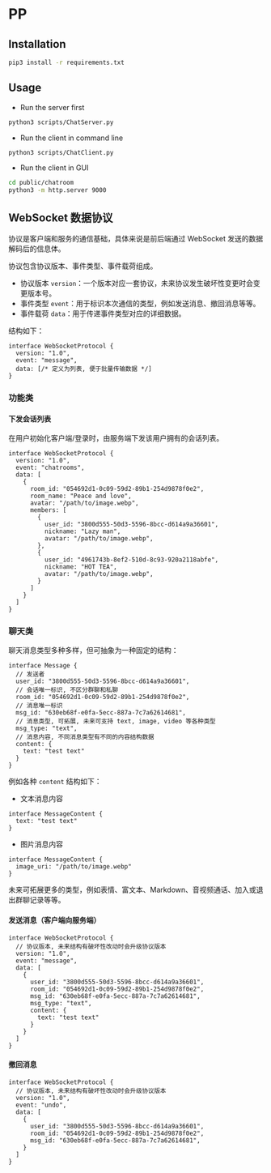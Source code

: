 # PP

## Installation

```bash
pip3 install -r requirements.txt
```

## Usage

- Run the server first
```bash
python3 scripts/ChatServer.py
```

- Run the client in command line
```bash
python3 scripts/ChatClient.py
```

- Run the client in GUI
```bash
cd public/chatroom
python3 -m http.server 9000
```

## WebSocket 数据协议

协议是客户端和服务的通信基础，具体来说是前后端通过 WebSocket 发送的数据解码后的信息体。

协议包含协议版本、事件类型、事件载荷组成。

- 协议版本 `version`：一个版本对应一套协议，未来协议发生破坏性变更时会变更版本号。
- 事件类型 `event`：用于标识本次通信的类型，例如发送消息、撤回消息等等。
- 事件载荷 `data`：用于传递事件类型对应的详细数据。

结构如下：

```tsx
interface WebSocketProtocol {
  version: "1.0",
  event: "message",
  data: [/* 定义为列表, 便于批量传输数据 */]
}
```

### 功能类

#### 下发会话列表

在用户初始化客户端/登录时，由服务端下发该用户拥有的会话列表。

```tsx
interface WebSocketProtocol {
  version: "1.0",
  event: "chatrooms",
  data: [
    {
      room_id: "054692d1-0c09-59d2-89b1-254d9878f0e2",
      room_name: "Peace and love",
      avatar: "/path/to/image.webp",
      members: [
        {
          user_id: "3800d555-50d3-5596-8bcc-d614a9a36601",
          nickname: "Lazy man",
          avatar: "/path/to/image.webp",
        },
        {
          user_id: "4961743b-8ef2-510d-8c93-920a2118abfe",
          nickname: "HOT TEA",
          avatar: "/path/to/image.webp",
        }
      ]
    }
  ]
}
```

### 聊天类

聊天消息类型多种多样，但可抽象为一种固定的结构：

```tsx
interface Message {
  // 发送者
  user_id: "3800d555-50d3-5596-8bcc-d614a9a36601",
  // 会话唯一标识, 不区分群聊和私聊
  room_id: "054692d1-0c09-59d2-89b1-254d9878f0e2",
  // 消息唯一标识
  msg_id: "630eb68f-e0fa-5ecc-887a-7c7a62614681",
  // 消息类型, 可拓展, 未来可支持 text, image, video 等各种类型
  msg_type: "text",
  // 消息内容, 不同消息类型有不同的内容结构数据
  content: {
    text: "test text"
  }
}
```

例如各种 `content` 结构如下：

- 文本消息内容

```tsx
interface MessageContent {
  text: "test text"
}
```

- 图片消息内容

```tsx
interface MessageContent {
  image_uri: "/path/to/image.webp"
}
```

未来可拓展更多的类型，例如表情、富文本、Markdown、音视频通话、加入或退出群聊记录等等。

#### 发送消息（客户端向服务端）

```tsx
interface WebSocketProtocol {
  // 协议版本, 未来结构有破坏性改动时会升级协议版本
  version: "1.0",
  event: "message",
  data: [
    {
      user_id: "3800d555-50d3-5596-8bcc-d614a9a36601",
      room_id: "054692d1-0c09-59d2-89b1-254d9878f0e2",
      msg_id: "630eb68f-e0fa-5ecc-887a-7c7a62614681",
      msg_type: "text",
      content: {
        text: "test text"
      }
    }
  ]
}
```

#### 撤回消息

```tsx
interface WebSocketProtocol {
  // 协议版本, 未来结构有破坏性改动时会升级协议版本
  version: "1.0",
  event: "undo",
  data: [
    {
      user_id: "3800d555-50d3-5596-8bcc-d614a9a36601",
      room_id: "054692d1-0c09-59d2-89b1-254d9878f0e2",
      msg_id: "630eb68f-e0fa-5ecc-887a-7c7a62614681",
    }
  ]
}
```